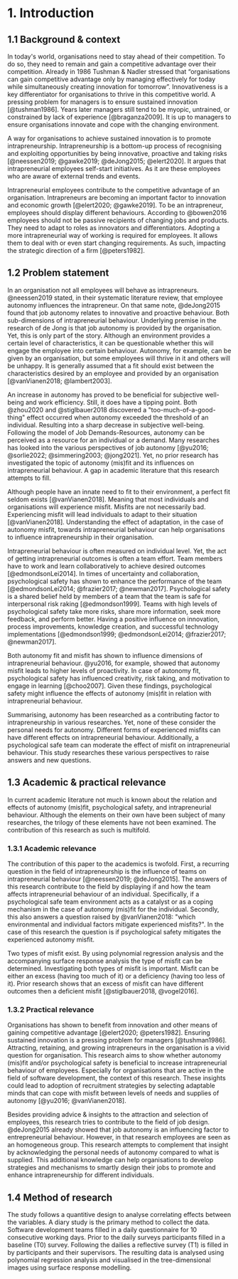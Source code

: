 # 1. Introduction

## 1.1 Background & context

In today's world, organisations need to stay ahead of their competition. To do so, they need to remain and gain a competitive advantage over their competition. Already in 1986 Tushman & Nadler stressed that “organisations can gain competitive advantage only by managing effectively for today while simultaneously creating innovation for tomorrow”. Innovativeness is a key differentiator for organisations to thrive in this competitive world. A pressing problem for managers is to ensure sustained innovation [@tushman1986]. Years later managers still tend to be myopic, untrained, or constrained by lack of experience [@braganza2009]. It is up to managers to ensure organisations innovate and cope with the changing environment.

A way for organisations to achieve sustained innovation is to promote intrapreneurship. Intrapreneurship is a bottom-up process of recognising and exploiting opportunities by being innovative, proactive and taking risks [@neessen2019; @gawke2019; @deJong2015; @elert2020]. It argues that intrapreneurial employees self-start initiatives. As it are these employees who are aware of external trends and events.

Intrapreneurial employees contribute to the competitive advantage of an organisation. Intrapreneurs are becoming an important factor to innovation and economic growth [@elert2020; @gawke2019]. To be an intrapreneur, employees should display different behaviours. According to @bowen2016 employees should not be passive recipients of changing jobs and products. They need to adapt to roles as innovators and differentiators. Adopting a more intrapreneurial way of working is required for employees. It allows them to deal with or even start changing requirements. As such, impacting the strategic direction of a firm [@peters1982].

## 1.2 Problem statement

In an organisation not all employees will behave as intrapreneurs. @neessen2019 stated, in their systematic literature review, that employee autonomy influences the intrapreneur. On that same note, @deJong2015 found that job autonomy relates to innovative and proactive behaviour. Both sub-dimensions of intrapreneurial behaviour. Underlying premise in the research of de Jong is that job autonomy is provided by the organisation. Yet, this is only part of the story. Although an environment provides a certain level of characteristics, it can be questionable whether this will engage the employee into certain behaviour. Autonomy, for example, can be given by an organisation, but some employees will thrive in it and others will be unhappy. It is generally assumed that a fit should exist between the characteristics desired by an employee and provided by an organisation [@vanVianen2018; @lambert2003].

An increase in autonomy has proved to be beneficial for subjective well-being and work efficiency. Still, it does have a tipping point. Both @zhou2020 and @stiglbauer2018 discovered a "too-much-of-a-good-thing" effect occurred when autonomy exceeded the threshold of an individual. Resulting into a sharp decrease in subjective well-being. Following the model of Job Demands-Resources, autonomy can be perceived as a resource for an individual or a demand. Many researches has looked into the various perspectives of job autonomy [@yu2016; @sorlie2022; @simmering2003; @jong2021]. Yet, no prior research has investigated the topic of autonomy (mis)fit and its influences on intrapreneurial behaviour. A gap in academic literature that this research attempts to fill.

Although people have an innate need to fit to their environment, a perfect fit seldom exists [@vanVianen2018]. Meaning that most individuals and organisations will experience misfit. Misfits are not necessarily bad. Experiencing misfit will lead individuals to adapt to their situation [@vanVianen2018]. Understanding the effect of adaptation, in the case of autonomy misfit, towards intrapreneurial behaviour can help organisations to influence intrapreneurship in their organisation.

Intrapreneurial behaviour is often measured on individual level. Yet, the act of getting intrapreneurial outcomes is often a team effort. Team members have to work and learn collaboratively to achieve desired outcomes [@edmondsonLei2014]. In times of uncertainty and collaboration, psychological safety has shown to enhance the performance of the team [@edmondsonLei2014; @frazier2017; @newman2017]. Psychological safety is a shared belief held by members of a team that the team is safe for interpersonal risk raking [@edmondson1999]. Teams with high levels of psychological safety take more risks, share more information, seek more feedback, and perform better. Having a positive influence on innovation, process improvements, knowledge creation, and successful technology implementations [@edmondson1999; @edmondsonLei2014; @frazier2017; @newman2017].

Both autonomy fit and misfit has shown to influence dimensions of intrapreneurial behaviour. @yu2016, for example, showed that autonomy misfit leads to higher levels of proactivity. In case of autonomy fit, psychological safety has influenced creativity, risk taking, and motivation to engage in learning [@choo2007]. Given these findings, psychological safety might influence the effects of autonomy (mis)fit in relation with intrapreneurial behaviour.

Summarising, autonomy has been researched as a contributing factor to intrapreneurship in various researches. Yet, none of these consider the personal needs for autonomy. Different forms of experienced misfits can have different effects on intrapreneurial behaviour. Additionally, a psychological safe team can moderate the effect of misfit on intrapreneurial behaviour. This study researches these various perspectives to raise answers and new questions.

## 1.3 Academic & practical relevance

In current academic literature not much is known about the relation and effects of autonomy (mis)fit, psychological safety, and intrapreneurial behaviour. Although the elements on their own have been subject of many researches, the trilogy of these elements have not been examined. The contribution of this research as such is multifold.

### 1.3.1 Academic relevance

The contribution of this paper to the academics is twofold. First, a recurring question in the field of intrapreneurship is the influence of teams on intrapreneurial behaviour [@neessen2019; @deJong2015]. The answers of this research contribute to the field by displaying if and how the team affects intrapreneurial behaviour of an individual. Specifically, if a psychological safe team environment acts as a catalyst or as a coping mechanism in the case of autonomy (mis)fit for the individual. Secondly, this also answers a question raised by @vanVianen2018: "which environmental and individual factors mitigate experienced misfits?". In the case of this research the question is if psychological safety mitigates the experienced autonomy misfit.

Two types of misfit exist. By using polynomial regression analysis and the accompanying surface response analysis the type of misfit can be determined. Investigating both types of misfit is important. Misfit can be either an excess (having too much of it) or a deficiency (having too less of it). Prior research shows that an excess of misfit can have different outcomes then a deficient misfit [@stiglbauer2018, @vogel2016].

### 1.3.2 Practical relevance

Organisations has shown to benefit from innovation and other means of gaining competitive advantage [@elert2020; @peters1982]. Ensuring sustained innovation is a pressing problem for managers [@tushman1986]. Attracting, retaining, and growing intrapreneurs in the organisation is a vivid question for organisation. This research aims to show whether autonomy (mis)fit and/or psychological safety is beneficial to increase intrapreneurial behaviour of employees. Especially for organisations that are active in the field of software development, the context of this research. These insights could lead to adoption of recruitment strategies by selecting adaptable minds that can cope with misfit between levels of needs and supplies of autonomy [@yu2016; @vanVianen2018].

Besides providing advice & insights to the attraction and selection of employees, this research tries to contribute to the field of job design. @deJong2015 already showed that job autonomy is an influencing factor to entrepreneurial behaviour. However, in that research employees are seen as an homogeneous group. This research attempts to complement that insight by acknowledging the personal needs of autonomy compared to what is supplied. This additional knowledge can help organisations to develop strategies and mechanisms to smartly design their jobs to promote and enhance intrapreneurship for different individuals.

## 1.4 Method of research

The study follows a quantitive design to analyse correlating effects between the variables. A diary study is the primary method to collect the data. Software development teams filled in a daily questionnaire for 10 consecutive working days. Prior to the daily surveys participants filled in a baseline (T0) survey. Following the dailies a reflective survey (T1) is filled in by participants and their supervisors. The resulting data is analysed using polynomial regression analysis and visualised in the tree-dimensional images using surface response modelling.
